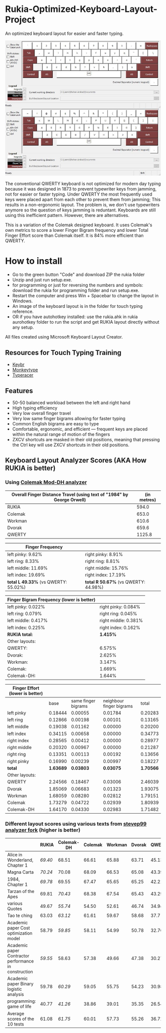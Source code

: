 # Rukia-Optimized-Keyboard-Layout-Project
An optimized keyboard layout for easier and faster typing.

![image of keyboard layout](rukia.jpg)

The conventional QWERTY keyboard is not optimized for modern day typing because it was designed in 1873 to prevent typewriter keys from jamming, not for easier or faster typing. Under QWERTY the most frequently used keys were placed apart from each other to prevent them from jamming; This results in a non-ergonomic layout. The problem is, we don't use typewriters anymore so the question of keys jamming is reduntant. Keyboards are still using this inefficient pattern. However, there are alternatives.

This is a variation of the Colemak designed keyboard. It uses Colemak's own metrics to score a lower Finger Bigram frequency and lower Total Finger Effort score than Colemak itself. It is 84% more efficient than QWERTY.

# How to install
* Go to the green button "Code" and download ZIP the rukia folder
* Unzip and just run setup.exe. 
* for programming or just for reversing the numbers and symbols: download the rukia for programming folder and run setup.exe. 
* Restart the computer and press Win + Spacebar to change the layout in Windows. 
* An image of the keyboard layout is in the folder for touch typing reference. 
* OR if you have autohotkey installed: use the rukia.ahk in rukia aurohotkey folder to run the script and get RUKIA layout directly without any setup.

All files created using Microsoft Keyboard Layout Creator.

## Resources for Touch Typing Training
* [Keybr](https://www.keybr.com/)
* [Monkeytype](https://monkeytype.com/)
* [Typeracer](https://play.typeracer.com/)

## Features

* 50-50 balanced workload between the left and right hand
* High typing efficiency
* Very low overall finger travel 
* Very low same finger bigrams allowing for faster typing
* Common English bigrams are easy to type
* Comfortable, ergonomic, and efficient — frequent keys are placed within the natural range of motion of the fingers
* ZXCV shortcuts are masked in their old positions, meaning that pressing the Ctrl key will use ZXCV shortcuts in their old positions.

## Keyboard Layout Analyzer Scores (AKA How RUKIA is better)
### Using [Colemak Mod-DH analyzer](https://colemakmods.github.io/mod-dh/analyze.html) ###

| Overall Finger Distance Travel (using text of "1984" by George Orwell)| (in metres)  |
| --- | --- |
| RUKIA | 594.0 |
| Colemak | 653.0 |
| Workman | 610.6 |
| Dvorak | 659.6 |
| QWERTY | 1125.8 |


| Finger Frequency |   | 
| --- | --- |
| left pinky: 	9.62%  	 | right pinky: 	8.91% |
| left ring: 	8.33%  	   | right ring: 	8.81% |
| left middle: 	11.69%   | right middle: 	15.76% |
| left index: 	19.69%   | right index: 	17.19% |
| **total L 	49.33%** (vs QWERTY: 55.02%) 	   | **total R 	50.67%** (vs QWERTY: 44.98%) |


| Finger Bigram Frequency (lower is better) |   |
| --- | ---| 
| left pinky: 	0.022%	| right pinky: 	0.084% |
| left ring: 	0.079%	| right ring: 	0.045% |
| left middle: 	0.417%	| right middle: 	0.381% |
| left index: 	0.225%	| right index: 	0.162% |
| **RUKIA total:**  | 	**1.415%** |
| Other layouts: | |
| QWERTY: | 6.575%  |
| Dvorak: | 2.625% |
| Workman: | 3.147% |
| Colemak: | 1.669% |
| Colemak-DH: | 1.644%  |

| Finger Effort (lower is better) |   |   |   |   |
| --- | --- | --- | --- | ---|
| 	| base	| same finger bigrams | neighbour finger bigrams |	total |
| left pinky | 0.18444 |	0.00055 |	0.01784	| 0.20283 |
| left ring |	0.12866 |	0.00198 |	0.00101	| 0.13165 |
| left middle | 0.19038 |	0.01162	| 0.00000 |	0.20200 |
| left index | 0.34115 |	0.00658 |	0.00000	| 0.34773 |
| right index |	0.28565	| 0.00412 |	0.00000 |	0.28977 |
| right middle | 	0.20320 |	0.00967 |	0.00000 |	0.21287 |
| right ring |	0.13351	| 0.00113	| 0.00192 |	0.13656 |
| right pinky | 0.16990 |	0.00239 |	0.00997 |	0.18227 |
| **total** | 	**1.63689**	| **0.03803**	| **0.03075**	| **1.70566** |
| Other layouts: |||||
| QWERTY | 2.24566 |0.18467 |0.03006|2.46039|
| Dvorak | 1.85069 |0.06683|0.01323|1.93075|
| Workman | 1.68059 |0.08280|0.02812|1.79151|
| Colemak | 1.73279 |0.04722|0.02939|1.80939|
| Colemak-DH | 1.64170 |0.04330|0.02983|1.71482|

### Different layout scores using various texts from [stevep99 analyzer fork](https://stevep99.github.io/keyboard-layout-analyzer/#/main) (higher is better) ###

|  | RUKIA | Colemak-DH | Colemak | Workman | Dvorak | QWERTY |
| --- | --- | --- | --- | --- | --- | --- |
| Alice in Wonderland, Chapter 1 | *69.40* | 68.51 |	66.61 |	65.88 |	63.71 |	45.13 |
| Magna Carta	|*70.24*	| 70.08	| 68.09	| 66.53	| 65.08	| 43.39 |
| 1984, Chapter 1	| *69.78*	| 69.55	| 67.47	| 65.65	| 65.25	| 42.21 |
| Tarzan of the Apes	| 69.81	| *70.43*	| 68.38	| 67.54	| 65.43	| 43.29 |
| various Quotes	| 49.67	| *55.74*	| 54.50	| 52.61	| 46.74	| 34.94 |
| Tao te ching	| 63.03	| *63.12*	| 61.61	| 59.67	| 58.68	| 37.7 |
| Academic paper Cost optimization model	| 58.79	| *59.85*	| 58.11	| 54.99	| 50.78	| 32.76 |
| Academic paper Contractor performance in construction	| *59.55*	| 58.63	| 57.38	| 49.66	| 47.38	| 30.27 |
| Academic paper Binary logistic analysis	| 59.78	| *60.29*	| 59.05	| 55.75	| 54.23	| 30.98 |
| programming:  game of life	| 40.77	| *41.26*	| 38.86	| 39.01	| 35.35	| 26.54 |
| Average scores of the 10 tests | 61.08 | *61.75* | 60.01 | 57.73 | 55.26 | 36.72 |
